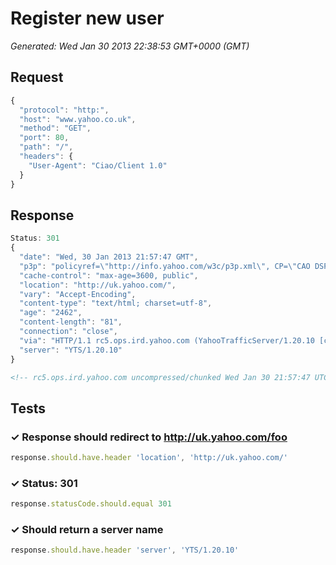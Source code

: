# Register new user

*Generated: Wed Jan 30 2013 22:38:53 GMT+0000 (GMT)*
## Request
```javascript
{
  "protocol": "http:",
  "host": "www.yahoo.co.uk",
  "method": "GET",
  "port": 80,
  "path": "/",
  "headers": {
    "User-Agent": "Ciao/Client 1.0"
  }
}
```

## Response
```javascript
Status: 301
{
  "date": "Wed, 30 Jan 2013 21:57:47 GMT",
  "p3p": "policyref=\"http://info.yahoo.com/w3c/p3p.xml\", CP=\"CAO DSP COR CUR ADM DEV TAI PSA PSD IVAi IVDi CONi TELo OTPi OUR DELi SAMi OTRi UNRi PUBi IND PHY ONL UNI PUR FIN COM NAV INT DEM CNT STA POL HEA PRE LOC GOV\"",
  "cache-control": "max-age=3600, public",
  "location": "http://uk.yahoo.com/",
  "vary": "Accept-Encoding",
  "content-type": "text/html; charset=utf-8",
  "age": "2462",
  "content-length": "81",
  "connection": "close",
  "via": "HTTP/1.1 rc5.ops.ird.yahoo.com (YahooTrafficServer/1.20.10 [cHs f ])",
  "server": "YTS/1.20.10"
}
```
```html
<!-- rc5.ops.ird.yahoo.com uncompressed/chunked Wed Jan 30 21:57:47 UTC 2013 -->

```

## Tests

### ✓ Response should redirect to http://uk.yahoo.com/foo
```javascript
response.should.have.header 'location', 'http://uk.yahoo.com/'
```

### ✓ Status: 301
```javascript
response.statusCode.should.equal 301
```

### ✓ Should return a server name
```javascript
response.should.have.header 'server', 'YTS/1.20.10'
```

